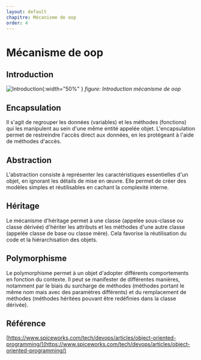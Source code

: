 ```yaml
---
layout: default
chapitre: Mécanisme de oop
order: 4
---
```


# Mécanisme de oop

<!-- new slide -->

## Introduction
![Introduction](/lab-poo/4.Mécanisme-de-oop/images/mecanisme-de-oop.png){:width="50%" }
*figure: Introduction mécanisme de oop*

<!-- note -->

## Encapsulation 

 Il s'agit de regrouper les données (variables) et les méthodes (fonctions) qui les manipulent au sein d'une même entité appelée objet. L'encapsulation permet de restreindre l'accès direct aux données, en les protégeant à l'aide de méthodes d'accès.

## Abstraction 

 L'abstraction consiste à représenter les caractéristiques essentielles d'un objet, en ignorant les détails de mise en œuvre. Elle permet de créer des modèles simples et réutilisables en cachant la complexité interne.

## Héritage 

 Le mécanisme d'héritage permet à une classe (appelée sous-classe ou classe dérivée) d'hériter les attributs et les méthodes d'une autre classe (appelée classe de base ou classe mère). Cela favorise la réutilisation du code et la hiérarchisation des objets.

## Polymorphisme 

Le polymorphisme permet à un objet d'adopter différents comportements en fonction du contexte. Il peut se manifester de différentes manières, notamment par le biais du surcharge de méthodes (méthodes portant le même nom mais avec des paramètres différents) et du remplacement de méthodes (méthodes héritées pouvant être redéfinies dans la classe dérivée).

## Référence

[https://www.spiceworks.com/tech/devops/articles/object-oriented-programming/](https://www.spiceworks.com/tech/devops/articles/object-oriented-programming/)

<!-- new slide -->